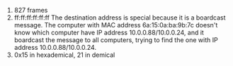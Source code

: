 1. 827 frames
2. ff:ff:ff:ff:ff:ff
   The destination address is special because it is a boardcast message. 
   The computer with MAC address 6a:15:0a:ba:9b:7c doesn't know which computer have IP address 10.0.0.88/10.0.0.24, and it boardcast the message to all computers, trying to find the one with IP address 10.0.0.88/10.0.0.24.
3. 0x15 in hexademical, 21 in demical 
